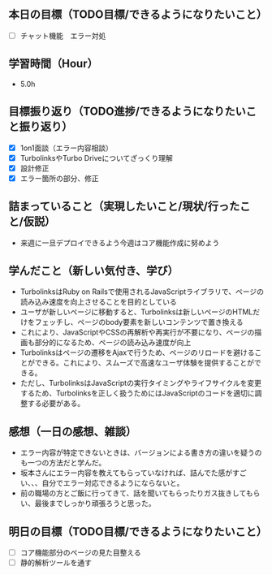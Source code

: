 ## 本日の目標（TODO目標/できるようになりたいこと）
- [ ] チャット機能　エラー対処
　
## 学習時間（Hour）
- 5.0h

## 目標振り返り（TODO進捗/できるようになりたいこと振り返り）
- [x] 1on1面談（エラー内容相談）
- [x] TurbolinksやTurbo Driveについてざっくり理解
- [x] 設計修正
- [x] エラー箇所の部分、修正

##  詰まっていること（実現したいこと/現状/行ったこと/仮説）
- 来週に一旦デプロイできるよう今週はコア機能作成に努めよう

## 学んだこと（新しい気付き、学び）
- TurbolinksはRuby on Railsで使用されるJavaScriptライブラリで、ページの読み込み速度を向上させることを目的としている
- ユーザが新しいページに移動すると、Turbolinksは新しいページのHTMLだけをフェッチし、ページのbody要素を新しいコンテンツで置き換える
- これにより、JavaScriptやCSSの再解析や再実行が不要になり、ページの描画も部分的になるため、ページの読み込み速度が向上
- Turbolinksはページの遷移をAjaxで行うため、ページのリロードを避けることができる。これにより、スムーズで高速なユーザ体験を提供することができる。
- ただし、TurbolinksはJavaScriptの実行タイミングやライフサイクルを変更するため、Turbolinksを正しく扱うためにはJavaScriptのコードを適切に調整する必要がある。

## 感想（一日の感想、雑談）
- エラー内容が特定できないときは、バージョンによる書き方の違いを疑うのも一つの方法だと学んだ。
- 坂本さんにエラー内容を教えてもらっていなければ、詰んでた感がすごい、、、自分でエラー対応できるようにならないと。
- 前の職場の方とご飯に行ってきて、話を聞いてもらったりガス抜きしてもらい、最後までしっかり頑張ろうと思った。

## 明日の目標（TODO目標/できるようになりたいこと）
- [ ] コア機能部分のページの見た目整える
- [ ] 静的解析ツールを通す
